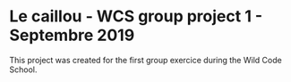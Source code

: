 # Le caillou - WCS group project 1 - Septembre 2019

This project was created for the first group exercice during the Wild Code School.
